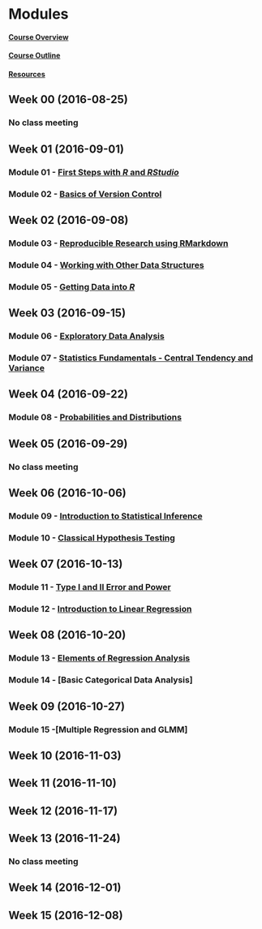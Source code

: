 Modules
================

#### [Course Overview](course-overview.html)

#### [Course Outline](outline.html)

#### [Resources](resources.html)

Week 00 (2016-08-25)
--------------------

### No class meeting

Week 01 (2016-09-01)
--------------------

### Module 01 - [First Steps with ***R*** and ***RStudio***](../applied-data-analysis/module-01/module-01.html)

### Module 02 - [Basics of Version Control](../applied-data-analysis/module-02/module-02.html)

Week 02 (2016-09-08)
--------------------

### Module 03 - [Reproducible Research using RMarkdown](../applied-data-analysis/module-03/module-03.html)

### Module 04 - [Working with Other Data Structures](../applied-data-analysis/module-04/module-04.html)

### Module 05 - [Getting Data into ***R***](../applied-data-analysis/module-05/module-05.html)

Week 03 (2016-09-15)
--------------------

### Module 06 - [Exploratory Data Analysis](../applied-data-analysis/module-06/module-06.html)

### Module 07 - [Statistics Fundamentals - Central Tendency and Variance](../applied-data-analysis/module-07/module-07.html)

Week 04 (2016-09-22)
--------------------

### Module 08 - [Probabilities and Distributions](../applied-data-analysis/module-08/module-08.html)

Week 05 (2016-09-29)
--------------------

### No class meeting

Week 06 (2016-10-06)
--------------------

### Module 09 - [Introduction to Statistical Inference](../applied-data-analysis/module-09/module-09.html)

### Module 10 - [Classical Hypothesis Testing](../applied-data-analysis/module-10/module-10.html)

Week 07 (2016-10-13)
--------------------

### Module 11 - [Type I and II Error and Power](../applied-data-analysis/module-11/module-11.html)

### Module 12 - [Introduction to Linear Regression](../applied-data-analysis/module-12/module-12.html)

Week 08 (2016-10-20)
--------------------

### Module 13 - [Elements of Regression Analysis](../applied-data-analysis/module-13/module-13.html)

### Module 14 - \[Basic Categorical Data Analysis\]

Week 09 (2016-10-27)
--------------------

### Module 15 -\[Multiple Regression and GLMM\]

Week 10 (2016-11-03)
--------------------

Week 11 (2016-11-10)
--------------------

Week 12 (2016-11-17)
--------------------

Week 13 (2016-11-24)
--------------------

### No class meeting

Week 14 (2016-12-01)
--------------------

Week 15 (2016-12-08)
--------------------
